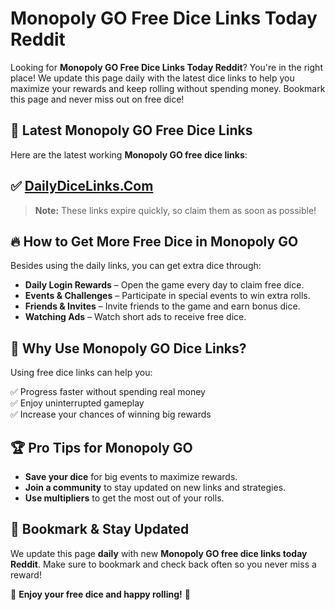 # Monopoly GO Free Dice Links Today Reddit

Looking for **Monopoly GO Free Dice Links Today Reddit**? You're in the right place! We update this page daily with the latest dice links to help you maximize your rewards and keep rolling without spending money. Bookmark this page and never miss out on free dice!

## 🎲 Latest Monopoly GO Free Dice Links

Here are the latest working **Monopoly GO free dice links**:

## ✅ [DailyDiceLinks.Com](https://dailydicelinks.com/)

> **Note:** These links expire quickly, so claim them as soon as possible!

## 🔥 How to Get More Free Dice in Monopoly GO

Besides using the daily links, you can get extra dice through:

- **Daily Login Rewards** – Open the game every day to claim free dice.
- **Events & Challenges** – Participate in special events to win extra rolls.
- **Friends & Invites** – Invite friends to the game and earn bonus dice.
- **Watching Ads** – Watch short ads to receive free dice.

## 📌 Why Use Monopoly GO Dice Links?

Using free dice links can help you:

✅ Progress faster without spending real money  
✅ Enjoy uninterrupted gameplay  
✅ Increase your chances of winning big rewards  

## 🏆 Pro Tips for Monopoly GO

- **Save your dice** for big events to maximize rewards.
- **Join a community** to stay updated on new links and strategies.
- **Use multipliers** to get the most out of your rolls.

## 📅 Bookmark & Stay Updated

We update this page **daily** with new **Monopoly GO free dice links today Reddit**. Make sure to bookmark and check back often so you never miss a reward!

🚀 **Enjoy your free dice and happy rolling!** 🎲

